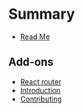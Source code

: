 # Summary

* [Read Me](README.md)

## Add-ons

* [React router](react-router.md)
* [Introduction](introduction.md)
* [Contributing](contributing.md)

